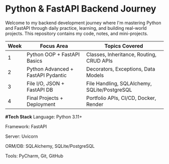 # Python & FastAPI Backend Journey
Welcome to my backend development journey where I'm mastering Python and FastAPI through daily practice, learning, and building real-world projects. This repository contains my code, notes, and mini-projects.

| Week | Focus Area                  | Topics Covered                              |
|------|-----------------------------|---------------------------------------------|
| 1    | Python OOP + FastAPI Basics | Classes, Inheritance, Routing, CRUD APIs    |
| 2    | Python Advanced + FastAPI Pydantic | Decorators, Exceptions, Data Models  |
| 3    | File I/O, JSON + FastAPI DB | File Handling, SQLAlchemy, SQLite/PostgreSQL|
| 4    | Final Projects + Deployment | Portfolio APIs, CI/CD, Docker, Render       |

**#Tech Stack**
Language: Python 3.11+

Framework: FastAPI

Server: Uvicorn

ORM/DB: SQLAlchemy, SQLite/PostgreSQL

Tools: PyCharm, Git, GitHub
